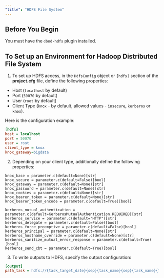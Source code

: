 ```yaml
---
"title": "HDFS File System"
---
```

## Before You Begin
You must have the `dbnd-hdfs` plugin installed.

## To Set up an Environment for Hadoop Distributed File System

1. To set up HDFS access, in the `HdfsConfig` object or `[hdfs]` section of the **project.cfg** file, define the following properties:
* Host (`localhost` by default)
* Port (`50070` by default)
* User (`root` by default)
* Client Type (`knox` - by default, allowed values - `insecure`, `kerberos` or `knox`). 

Here is the configuration example:

```ini
[hdfs]
host = localhost
port = 50070
user = root
client_type = knox
knox_gateway=bigdata
```

2. Depending on your client type, additionally define the following properties:

``` Knox
knox_base = parameter.c(default=None)[str]
knox_secure = parameter.c(default=False)[bool]
knox_gateway = parameter.c(default=None)[str]
knox_password = parameter.c(default=None)[str]
knox_cookies = parameter.c(default=None)[str]
knox_bearer_token = parameter.c(default=None)[str]
knox_bearer_token_encode = parameter.c(default=True)[bool]
```
``` Kerberos
kerberos_mutual_authentication = parameter.c(default=KerberosMutualAuthentication.REQUIRED)[str]
kerberos_service = parameter.c(default="HTTP")[str]
kerberos_delegate = parameter.c(default=False)[bool]
kerberos_force_preemptive = parameter.c(default=False)[bool]
kerberos_principal = parameter.c(default=None)[str]
kerberos_hostname_override = parameter.c(default=None)[str]
kerberos_sanitize_mutual_error_response = parameter.c(default=True)[bool]
kerberos_send_cbt = parameter.c(default=True)[bool]
```

3. To write outputs to HDFS, specify the output configuration: 
```project.cfg
[output]
path_task = hdfs://{task_target_date}{sep}{task_name}{sep}{task_name}{task_class_version}_{task_signature}{sep}{output_name}{output_ext}
```
